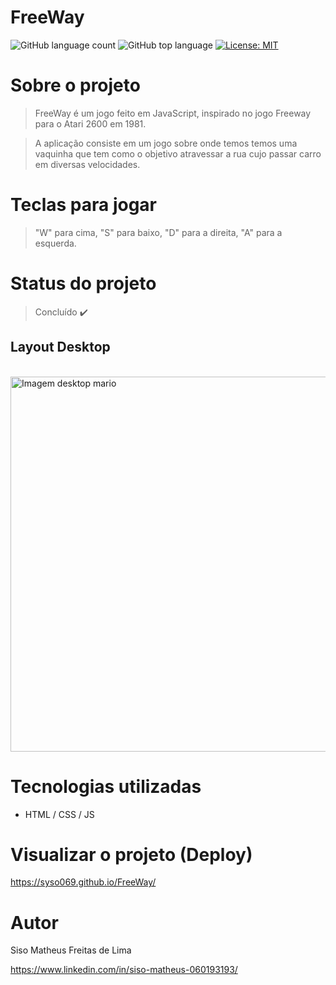 # FreeWay

![GitHub language count](https://img.shields.io/github/languages/count/syso069/Mobile-First)
![GitHub top language](https://img.shields.io/github/languages/top/syso069/Mobile-First)
[![License: MIT](https://img.shields.io/badge/License-MIT-yellow.svg)](https://opensource.org/licenses/MIT)

# Sobre o projeto

> FreeWay é um jogo feito em JavaScript, inspirado no jogo Freeway para o Atari 2600 em 1981.

> A aplicação consiste em um jogo sobre onde temos temos uma vaquinha que tem como o objetivo atravessar a rua cujo passar carro em diversas velocidades.

# Teclas para jogar

> "W" para cima, "S" para baixo, "D" para a direita, "A" para a esquerda.

# Status do projeto

> Concluído ✔️

## Layout Desktop
<div style="display: inline_block"><br>
<img height="600" alt="Imagem desktop mario" src="https://user-images.githubusercontent.com/94554205/214435811-1341f68e-80d1-4af3-92d5-7c4e70989749.png">
</div>

# Tecnologias utilizadas

- HTML / CSS / JS

# Visualizar o projeto (Deploy) 

https://syso069.github.io/FreeWay/

# Autor

Siso Matheus Freitas de Lima

https://www.linkedin.com/in/siso-matheus-060193193/
